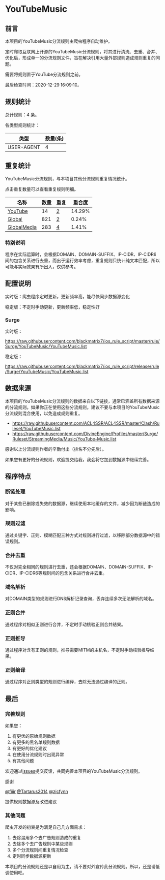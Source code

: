 # YouTubeMusic

## 前言

本项目的YouTubeMusic分流规则由爬虫程序自动维护。

定时爬取互联网上开源的YouTubeMusic分流规则，将其进行清洗、去重、合并、优化后，形成单一的分流规则文件，旨在解决引用大量外部规则造成规则重复的问题。

需要将规则置于YouTube分流规则之前。



最后检查时间：2020-12-29 16:09:10。

## 规则统计

总计规则：4 条。

各类型规则统计：

| 类型 | 数量(条) |
| ---- | ---- |
| USER-AGENT | 4 |
## 重复统计

YouTubeMusic分流规则，与本项目其他分流规则重复情况统计。

点击重复数量可以查看重复规则明细。

| 名称 | 数量 | 重复 | 重合度 |
| ---- | ---- | ---- | ------ |
|  [YouTube](https://github.com/blackmatrix7/ios_rule_script/tree/master/rule/Surge/YouTube)    | 14   | [2](https://raw.githubusercontent.com/blackmatrix7/ios_rule_script/master/rule/Surge/YouTubeMusic/Repeat.list)   |   14.29% |
|  [Global](https://github.com/blackmatrix7/ios_rule_script/tree/master/rule/Surge/Global)    | 821   | [2](https://raw.githubusercontent.com/blackmatrix7/ios_rule_script/master/rule/Surge/YouTubeMusic/Repeat.list)   |   0.24% |
|  [GlobalMedia](https://github.com/blackmatrix7/ios_rule_script/tree/master/rule/Surge/GlobalMedia)    | 283   | [4](https://raw.githubusercontent.com/blackmatrix7/ios_rule_script/master/rule/Surge/YouTubeMusic/Repeat.list)   |   1.41% |
### 特别说明
程序在实际运算时，会根据DOMAIN、DOMAIN-SUFFIX、IP-CIDR、IP-CIDR6间的包含关系进行去重，而出于运行效率考虑，重复规则只统计纯文本匹配，所以可能与实际效果有所出入，仅供参考。

## 配置说明

实时版：爬虫程序定时更新，更新频率高，能尽快同步数据源变化

稳定版：不定时手动更新，更新频率低，稳定性好

### Surge 
实时版：

https://raw.githubusercontent.com/blackmatrix7/ios_rule_script/master/rule/Surge/YouTubeMusic/YouTubeMusic.list

稳定版：

https://raw.githubusercontent.com/blackmatrix7/ios_rule_script/release/rule/Surge/YouTubeMusic/YouTubeMusic.list

## 数据来源

本项目的YouTubeMusic分流规则的数据来自以下链接，通常已涵盖所有数据来源的分流规则。如果你正在使用这些分流规则，建议不要与本项目的YouTubeMusic分流规则混合使用，以免造成规则重复。

- https://raw.githubusercontent.com/ACL4SSR/ACL4SSR/master/Clash/Ruleset/YouTubeMusic.list
- https://raw.githubusercontent.com/DivineEngine/Profiles/master/Surge/Ruleset/StreamingMedia/Music/YouTube-Music.list


感谢以上分流规则作者的辛勤付出（排名不分先后）。

如果您有更好的分流规则，欢迎提交给我，我会将它加到数据源中继续完善。

## 程序特点

### 断链处理

对于某些已删除或失效的数据源，继续使用本地缓存的文件，减少因为断链造成的影响。

### 规则过滤

通过关键字、正则、模糊匹配三种方式对规则进行过滤，以移除部分数据源中的错误规则。

### 合并去重

不仅对完全相同的规则进行去重，还会根据DOMAIN、DOMAIN-SUFFIX、IP-CIDR、IP-CIDR6等规则间的包含关系进行合并去重。

### 域名解析

对DOMAIN类型的规则进行DNS解析记录查询，丢弃连续多次无法解析的域名。

### 正则合并

通过程序对相似正则进行合并，不定时手动核验正则合并结果。

### 正则推导

通过程序对含有正则的规则，推导需要MITM的主机名，不定时手动核验推导结果。

### 正则编译

通过程序对正则类型的规则进行编译，去除无法通过编译的正则。

## 最后

### 完善规则

如果您：

1. 有更优的原始规则数据
2. 有更多的黑名单规则数据
3. 有更好的优化建议
4. 在使用分流规则时出现异常
5. 有其他问题

欢迎通过[issues](https://github.com/blackmatrix7/ios_rule_script/issues/new)提交反馈，共同完善本项目的YouTubeMusic分流规则。

感谢

[@fiiir](https://github.com/fiiir) [@Tartarus2014](https://github.com/Tartarus2014) [@zjcfynn](https://github.com/zjcfynn) 

提供规则数据源及改进建议

### 其他问题

爬虫开发的初衷是为满足自己几方面需求：

1. 去除混用多个去广告规则造成的重复
2. 去除多个去广告规则中某些规则
3. 多个分流规则间重复情况检查
4. 定时同步数据源更新

本项目的分流规则还是以自用为主，请不要对外宣传此分流规则。所以，还是请低调使用吧。